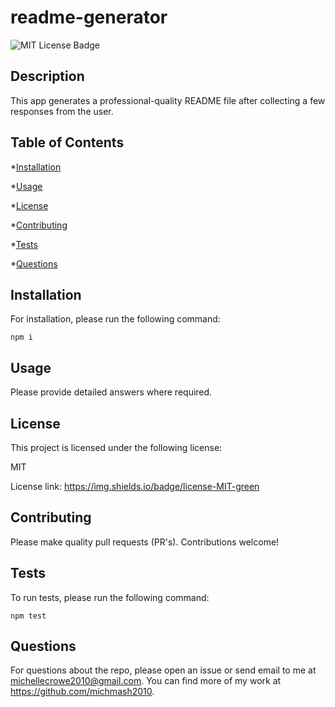 
  
  # readme-generator
  
  ![MIT License Badge](https://img.shields.io/badge/license-MIT-green)
  
  ## Description

  This app generates a professional-quality README file after collecting a few responses from the user.

  ## Table of Contents

  *[Installation](#installation)

  *[Usage](#usage)

  *[License](#license)

  *[Contributing](#contributing)

  *[Tests](#tests)

  *[Questions](#questions)

  ## Installation

  For installation, please run the following command:
  ```
  npm i
  ```

  ## Usage

  Please provide detailed answers where required.

  ## License

  This project is licensed under the following license:

  MIT

  License link: https://img.shields.io/badge/license-MIT-green

  ## Contributing

  Please make quality pull requests (PR's).  Contributions welcome!

  ## Tests

  To run tests, please run the following command:
  ```
  npm test
  ```

  ## Questions 

  For questions about the repo, please open an issue or send email to me at michellecrowe2010@gmail.com.
  You can find more of my work at <https://github.com/michmash2010>.
